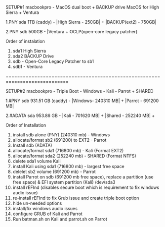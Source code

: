 SETUP#1 macbookpro - MacOS dual boot + BACKUP drive
MacOS for High Sierra + Ventura

1.PNY sda 1TB (caddy) - |High Sierra - 250GB| + |BACKUP(ext2) - 750GB| 

2.PNY sdb 500GB - |Ventura + OCLP(open-core legacy patcher)

Order of instalation
1. sda1 High Sierra
2. sda2 BACKUP Drive
3. sdb - Open-Core Legacy Patcher to sb1
4. sdb1 - Ventura
   

============================================================================


SETUP#2 macbookpro - Triple Boot - Windows - Kali - Parrot + SHARED

1.#PNY sdb 931.51 GB (caddy) - |Windows- 240310 MB| + |Parrot - 691200 MB| 

2.#ADATA sda 953.86 GB - |Kali - 701620 MB| + |Shared - 252240 MB| + 

Order of Installation
1. install sdb alone (PNY) (240310 mb) - Windows
2. allocate/format sb2 (691200) to EXT2 - Parrot
3. Install sdb (ADATA)  
4. allocate/format sda1 (716800 mb) - Kali (Format EXT2)
5. allocate/format sda2 (252240 mb) - SHARED (Format NTFS)
6. delete sda1 volume Kali
7. install Kali using sda1 (716800 mb) - largest free space
8. delelet sb2 volume (691200 mb) - Parrot
9. install Parrot on sdb (691200 mb free space), replace a partition (use free space) & EFI system partition (Kali) /dev/sda3
10. install rEFInd (disables secure boot which is requirement to fix windows audio issue)
11. re-install rEFInd to fix Grub issue and create triple boot option
12. hide un-needed options
13. install/fix windows audio issues
14. configure GRUB of Kali and Parrot
15. Run batman.sh on Kali and parrot.sh on Parrot

